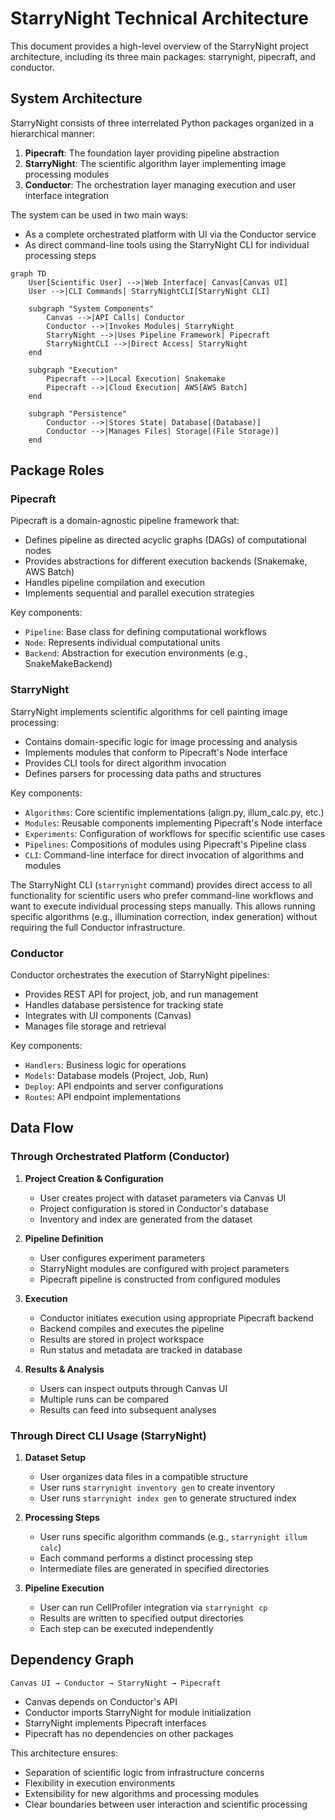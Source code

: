 # StarryNight Technical Architecture

This document provides a high-level overview of the StarryNight project architecture, including its three main packages: starrynight, pipecraft, and conductor.

## System Architecture

StarryNight consists of three interrelated Python packages organized in a hierarchical manner:

1. **Pipecraft**: The foundation layer providing pipeline abstraction
2. **StarryNight**: The scientific algorithm layer implementing image processing modules
3. **Conductor**: The orchestration layer managing execution and user interface integration

The system can be used in two main ways:
- As a complete orchestrated platform with UI via the Conductor service
- As direct command-line tools using the StarryNight CLI for individual processing steps

```mermaid
graph TD
    User[Scientific User] -->|Web Interface| Canvas[Canvas UI]
    User -->|CLI Commands| StarryNightCLI[StarryNight CLI]

    subgraph "System Components"
        Canvas -->|API Calls| Conductor
        Conductor -->|Invokes Modules| StarryNight
        StarryNight -->|Uses Pipeline Framework| Pipecraft
        StarryNightCLI -->|Direct Access| StarryNight
    end

    subgraph "Execution"
        Pipecraft -->|Local Execution| Snakemake
        Pipecraft -->|Cloud Execution| AWS[AWS Batch]
    end

    subgraph "Persistence"
        Conductor -->|Stores State| Database[(Database)]
        Conductor -->|Manages Files| Storage[(File Storage)]
    end
```

## Package Roles

### Pipecraft

Pipecraft is a domain-agnostic pipeline framework that:
- Defines pipeline as directed acyclic graphs (DAGs) of computational nodes
- Provides abstractions for different execution backends (Snakemake, AWS Batch)
- Handles pipeline compilation and execution
- Implements sequential and parallel execution strategies

Key components:
- `Pipeline`: Base class for defining computational workflows
- `Node`: Represents individual computational units
- `Backend`: Abstraction for execution environments (e.g., SnakeMakeBackend)

### StarryNight

StarryNight implements scientific algorithms for cell painting image processing:
- Contains domain-specific logic for image processing and analysis
- Implements modules that conform to Pipecraft's Node interface
- Provides CLI tools for direct algorithm invocation
- Defines parsers for processing data paths and structures

Key components:
- `Algorithms`: Core scientific implementations (align.py, illum_calc.py, etc.)
- `Modules`: Reusable components implementing Pipecraft's Node interface
- `Experiments`: Configuration of workflows for specific scientific use cases
- `Pipelines`: Compositions of modules using Pipecraft's Pipeline class
- `CLI`: Command-line interface for direct invocation of algorithms and modules

The StarryNight CLI (`starrynight` command) provides direct access to all functionality for scientific users who prefer command-line workflows and want to execute individual processing steps manually. This allows running specific algorithms (e.g., illumination correction, index generation) without requiring the full Conductor infrastructure.

### Conductor

Conductor orchestrates the execution of StarryNight pipelines:
- Provides REST API for project, job, and run management
- Handles database persistence for tracking state
- Integrates with UI components (Canvas)
- Manages file storage and retrieval

Key components:
- `Handlers`: Business logic for operations
- `Models`: Database models (Project, Job, Run)
- `Deploy`: API endpoints and server configurations
- `Routes`: API endpoint implementations

## Data Flow

### Through Orchestrated Platform (Conductor)

1. **Project Creation & Configuration**
   - User creates project with dataset parameters via Canvas UI
   - Project configuration is stored in Conductor's database
   - Inventory and index are generated from the dataset

2. **Pipeline Definition**
   - User configures experiment parameters
   - StarryNight modules are configured with project parameters
   - Pipecraft pipeline is constructed from configured modules

3. **Execution**
   - Conductor initiates execution using appropriate Pipecraft backend
   - Backend compiles and executes the pipeline
   - Results are stored in project workspace
   - Run status and metadata are tracked in database

4. **Results & Analysis**
   - Users can inspect outputs through Canvas UI
   - Multiple runs can be compared
   - Results can feed into subsequent analyses

### Through Direct CLI Usage (StarryNight)

1. **Dataset Setup**
   - User organizes data files in a compatible structure
   - User runs `starrynight inventory gen` to create inventory
   - User runs `starrynight index gen` to generate structured index

2. **Processing Steps**
   - User runs specific algorithm commands (e.g., `starrynight illum calc`)
   - Each command performs a distinct processing step
   - Intermediate files are generated in specified directories

3. **Pipeline Execution**
   - User can run CellProfiler integration via `starrynight cp`
   - Results are written to specified output directories
   - Each step can be executed independently

## Dependency Graph

```
Canvas UI → Conductor → StarryNight → Pipecraft
```

- Canvas depends on Conductor's API
- Conductor imports StarryNight for module initialization
- StarryNight implements Pipecraft interfaces
- Pipecraft has no dependencies on other packages

This architecture ensures:
- Separation of scientific logic from infrastructure concerns
- Flexibility in execution environments
- Extensibility for new algorithms and processing modules
- Clear boundaries between user interaction and scientific processing
